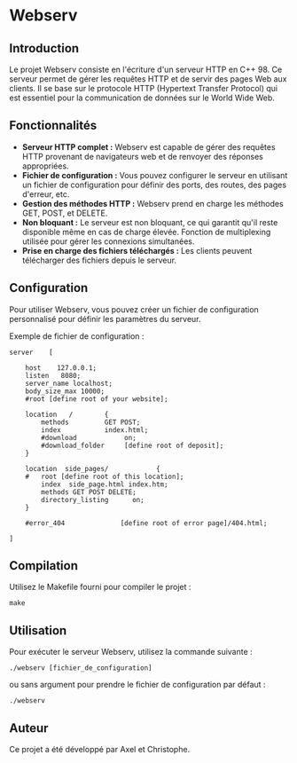 # Webserv

## Introduction

Le projet Webserv consiste en l'écriture d'un serveur HTTP en C++ 98. Ce serveur permet de gérer les requêtes HTTP et de servir des pages Web aux clients. Il se base sur le protocole HTTP (Hypertext Transfer Protocol) qui est essentiel pour la communication de données sur le World Wide Web.

## Fonctionnalités

- **Serveur HTTP complet :** Webserv est capable de gérer des requêtes HTTP provenant de navigateurs web et de renvoyer des réponses appropriées.
- **Fichier de configuration :** Vous pouvez configurer le serveur en utilisant un fichier de configuration pour définir des ports, des routes, des pages d'erreur, etc.
- **Gestion des méthodes HTTP :** Webserv prend en charge les méthodes GET, POST, et DELETE.
- **Non bloquant :** Le serveur est non bloquant, ce qui garantit qu'il reste disponible même en cas de charge élevée. Fonction de multiplexing utilisée pour gérer les connexions simultanées.
- **Prise en charge des fichiers téléchargés :** Les clients peuvent télécharger des fichiers depuis le serveur.

## Configuration

Pour utiliser Webserv, vous pouvez créer un fichier de configuration personnalisé pour définir les paramètres du serveur.

Exemple de fichier de configuration :

	server    [

		host    127.0.0.1;
		listen   8080;
		server_name localhost;
		body_size_max 10000;
		#root [define root of your website];

		location   /        {
			methods         GET POST;
			index           index.html;
			#download            on;
			#download_folder     [define root of deposit];
		}

		location  side_pages/            {
		#   root [define root of this location];
			index  side_page.html index.htm;
			methods GET POST DELETE;
			directory_listing      on;
		}

		#error_404              [define root of error page]/404.html;

	]

## Compilation

Utilisez le Makefile fourni pour compiler le projet :

```shell
make
```

## Utilisation

Pour exécuter le serveur Webserv, utilisez la commande suivante :

```shell
./webserv [fichier_de_configuration]
```

ou sans argument pour prendre le fichier de configuration par défaut :

```shell
./webserv
```

## Auteur

Ce projet a été développé par Axel et Christophe.

